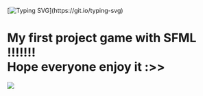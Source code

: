 [![Typing SVG](https://readme-typing-svg.demolab.com?font=Fira+Code&weight=500&size=23&pause=1000&width=435&lines=HELLO+GUYS+!!!!!!!!!)](https://git.io/typing-svg)
# My first project game with SFML !!!!!!! <br /> Hope everyone enjoy it :>>
![](https://i.pinimg.com/originals/d9/31/ed/d931ed452892ff82b978d225c10cf628.gif)
